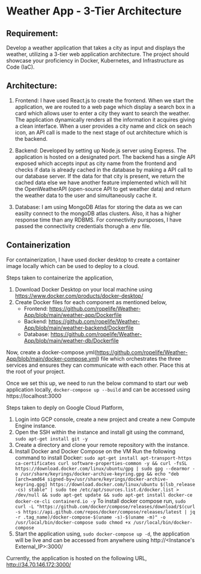 # Weather App - 3-Tier Architecture

## Requirement: 
Develop a weather application that takes a city as input and displays the weather, utilizing a 3-tier web application architecture. The project should showcase your proficiency in Docker, Kubernetes, and Infrastructure as Code (IaC).

## Architecture:

1) Frontend: I have used React.js to create the frontend. When we start the application, we are routed to a web page which display a search box in a card which allows user to enter a city they want to search the weather.
The application dynamically renders all the information it acquires giving a clean interface.
When a user provides a city name and click on seach icon, an API call is made to the next stage of out architecture which is the backend.

2) Backend: Developed by setting up Node.js server using Express. The application is hosted on a designated port. The backend has a single API exposed which accepts input as city name from the frontend and checks if data is already cached in the database by making a API call to our database server. If the data for that city is present, we return the cached data else we have another feature implemented which will hit the OpenWeatherAPI (open-source API to get weather data) and return the weather data to the user and simultaneously cache it.

3) Database: I am using MongoDB Atlas for storing the data as we can easilty connect to the mongoDB atlas clusters. Also, it has a higher response time than any RDBMS. For connectivity pursposes, I have passed the connectivity credentials thorugh a .env file.

## Containerization

For containerization, I have used docker desktop to create a container image locally which can be used to deploy to a cloud. 

Steps taken to containerize the application,
1) Download Docker Desktop on your local machine using https://www.docker.com/products/docker-desktop/
2) Create Docker files for each component as mentioned below,
   - Frontend: https://github.com/ropelife/Weather-App/blob/main/weather-app/Dockerfile
   - Backend: https://github.com/ropelife/Weather-App/blob/main/weather-backend/Dockerfile
   - Database: https://github.com/ropelife/Weather-App/blob/main/weather-db/Dockerfile

Now, create a docker-compose.yml(https://github.com/ropelife/Weather-App/blob/main/docker-compose.yml) file which orchestrates the three services and ensures they can communicate with each other. Place this at the root of your project.

Once we set this up, we need to run the below command to start our web application locally,
`docker-compose up --build` and can be accessed using https://localhost:3000

Steps taken to deply on Google Cloud Platform,
1) Login into GCP console, create a new project and create a new Compute Engine instance.
2) Open the SSH within the instance and install git using the command, `sudo apt-get install git -y`
3) Create a directory and clone your remote repository with the instance.
4) Install Docker and Docker Compose on the VM
    Run the following command to install Docker: `sudo apt-get install apt-transport-https ca-certificates curl software-properties-common -y && curl -fsSL https://download.docker.com/linux/ubuntu/gpg | sudo gpg --dearmor -o /usr/share/keyrings/docker-archive-keyring.gpg && echo "deb [arch=amd64 signed-by=/usr/share/keyrings/docker-archive-keyring.gpg] https://download.docker.com/linux/ubuntu $(lsb_release -cs) stable" | sudo tee /etc/apt/sources.list.d/docker.list > /dev/null && sudo apt-get update && sudo apt-get install docker-ce docker-ce-cli containerd.io -y`
   To install docker compose run, `sudo curl -L "https://github.com/docker/compose/releases/download/$(curl -s https://api.github.com/repos/docker/compose/releases/latest | jq -r .tag_name)/docker-compose-$(uname -s)-$(uname -m)" -o /usr/local/bin/docker-compose
sudo chmod +x /usr/local/bin/docker-compose`
5) Start the application using, `sudo docker-compose up -d`, the application will be live and can be accessed from anywhere using http://<Instance's External_IP>:3000/

Currently, the application is hosted on the following URL, http://34.70.146.172:3000/ 

















